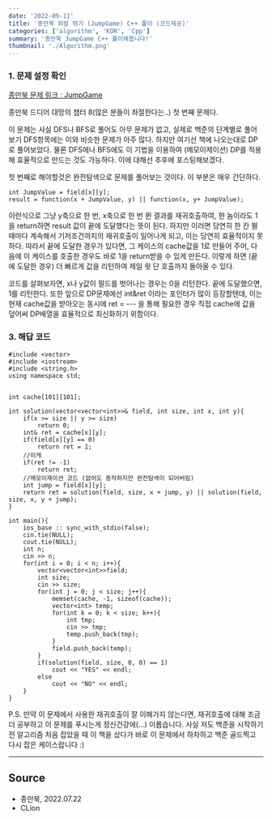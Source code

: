 ```yaml
---
date: '2022-09-11'
title: '종만북 외발 뛰기 (JumpGame) C++ 풀이 (코드제공)'
categories: ['algorithm', 'KOR', 'Cpp']
summary: '종만북 JumpGame C++ 풀이해봅니다!'
thumbnail: './Algorithm.png'
---
```


### 1. 문제 설정 확인

[종만북 문제 링크 : JumpGame](<https://algospot.com/judge/problem/read/JUMPGAME>)


종만북 드디어 대망의 챕터 8(많은 분들이 좌절한다는..) 첫 번째 문제다.


이 문제는 사실 DFS나 BFS로 풀어도 아무 문제가 없고, 실제로 백준의 단계별로 풀어보기 DFS항목에는 이와 비슷한 문제가 아주 많다. 하지만 여기선 책에 나오는대로 DP로 풀어보았다. 물론 DFS에나 BFS에도 이 기법을 이용하여 (메모이제이션) DP를 적용해 효율적으로 만드는 것도 가능하다. 이에 대해선 추후에 포스팅해보겠다.


첫 번째로 해야할것은 완전탐색으로 문제를 풀어보는 것이다. 이 부분은 매우 간단하다.

```
int JumpValue = field[x][y];
result = function(x + JumpValue, y) || function(x, y+ JumpValue);
```

이런식으로 그냥 y축으로 한 번, x축으로 한 번 뛴 결과를 재귀호출하여, 한 놈이라도 1을 return하면 result 값이 끝에 도달했다는 뜻이 된다. 하지만 이러면 당연히 한 칸 뛸때마다 계속해서 기저조건까지의 재귀호출이 일어나게 되고, 이는 당연히 효율적이지 못하다. 따라서 끝에 도달한 경우가 있다면, 그 케이스의 cache값을 1로 만들어 주어, 다음에 이 케이스를 호출한 경우도 바로 1을 return받을 수 있게 만든다. 이렇게 하면 (끝에 도달한 경우) 더 빠르게 값을 리턴하여 제일 윗 단 호출까지 돌아올 수 있다.

 
코드를 살펴보자면, x나 y값이 필드를 벗어나는 경우는 0을 리턴한다. 끝에 도달했으면, 1를 리턴한다. 또한 앞으로 DP문제에선 int&ret 이라는 포인터가 많이 등장할텐데, 이는 현재 cache값을 받아오는 동시에 ret = --- 을 통해 필요한 경우 직접 cache에 값을 덮어써 DP배열을 효율적으로 최신화하기 위함이다.

### 3. 해답 코드

```
#include <vector>
#include <iostream>
#include <string.h>
using namespace std;


int cache[101][101];

int solution(vector<vector<int>>& field, int size, int x, int y){
    if(x >= size || y >= size)
        return 0;
    int& ret = cache[x][y];
    if(field[x][y] == 0)
        return ret = 1;
    //이게
    if(ret != -1)
        return ret;
    //메모이제이션 코드 (없어도 동작하지만 완전탐색이 되어버림)
    int jump = field[x][y];
    return ret = solution(field, size, x + jump, y) || solution(field, size, x, y + jump);
}

int main(){
    ios_base :: sync_with_stdio(false);
    cin.tie(NULL);
    cout.tie(NULL);
    int n;
    cin >> n;
    for(int i = 0; i < n; i++){
        vector<vector<int>>field;
        int size;
        cin >> size;
        for(int j = 0; j < size; j++){
            memset(cache, -1, sizeof(cache));
            vector<int> temp;
            for(int k = 0; k < size; k++){
                int tmp;
                cin >> tmp;
                temp.push_back(tmp);
            }
            field.push_back(temp);
        }
        if(solution(field, size, 0, 0) == 1)
            cout << "YES" << endl;
        else
            cout << "NO" << endl;
    }
}

```
P.S. 만약 이 문제에서 사용한 재귀호출이 잘 이해가지 않는다면, 재귀호출에 대해 조금 더 공부하고 이 문제를 푸시는게 정신건강에(...) 이롭습니다. 사실 저도 백준을 시작하기 전 알고리즘 처음 잡았을 때 이 책을 샀다가 바로 이 문제에서 하차하고 백준 골드찍고 다시 잡은 케이스랍니다 :)

---

## Source

- 종만북, 2022.07.22
- CLion